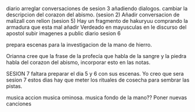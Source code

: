 diario arreglar conversaciones de sesion 3 añadiendo dialogos.
cambiar la descripcion del corazon del abismo. (sesion 2)
Añadir conversacion de malizall con relion (sesion 5)
	Hay un fragmento de hakuryuu comprando la armadura que esta mal
	añadir Verdeado en mayusculas en le discurso del apostol
	subir imagenes a public
diario sesion 6

prepara escenas para la investigacion de la mano de hierro.



Orianna cree que la frase de la profecía que habla de la sangre y la piedra habla del corazon del abismo, incorporar esto en las notas.

SESION 7
faltara preparar el dia 5 y 6 con sus escenas. Yo creo que sera sesion 7
estos dias hay que meter los rituales de cosecha para sembrar las pistas.

musica accion
musica ominosa.
musica fondo de la mano??
Poner nuevas canciones



